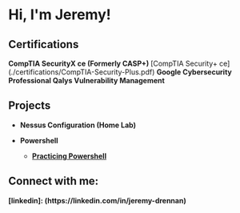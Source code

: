 <h1>Hi, I'm Jeremy! 

<h2> Certifications </h2>
<b> CompTIA SecurityX ce (Formerly CASP+)  </b>  
[CompTIA Security+ ce](./certifications/CompTIA-Security-Plus.pdf)
<b> Google Cybersecurity Professional  </b>  
<b> Qalys Vulnerability Management  </b>
  
<h2> Projects </h2>

- <b> Nessus Configuration (Home Lab)

- <b>Powershell</b>
  - [Practicing Powershell](<add URL>)


<h2> Connect with me:</h2>
[linkedin]: (https://linkedin.com/in/jeremy-drennan)

<!--
**joshmadakor1/joshmadakor1** is a ✨ _special_ ✨ repository because its `README.md` (this file) appears on your GitHub profile.

Here are some ideas to get you started:

- 🔭 I’m currently working on ...
- 🌱 I’m currently learning ...
- 👯 I’m looking to collaborate on ...
- 🤔 I’m looking for help with ...
- 💬 Ask me about ...
- 📫 How to reach me: ...
- 😄 Pronouns: ...
- ⚡ Fun fact: ...
-->
